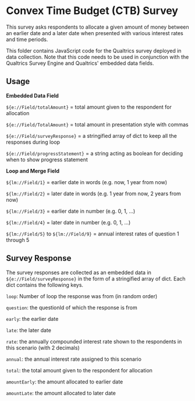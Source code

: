 # Convex Time Budget (CTB) Survey

This survey asks respondents to allocate a given amount of money between an earlier date and a later date when presented with various interest rates and time periods.

This folder contains JavaScript code for the Qualtrics survey deployed in data collection. 
Note that this code needs to be used in conjunction with the Qualtrics Survey Engine and Qualtrics' embedded data fields.

## Usage

**Embedded Data Field**

`${e://Field/totalAmount}` = total amount given to the respondent for allocation

`${e://Field/TotalAmount}` = total amount in presentation style with commas

`${e://Field/surveyResponse}` = a stringified array of dict to keep all the responses during loop

`${e://Field/progressStatement}` = a string acting as boolean for deciding when to show progress statement

**Loop and Merge Field**

`${lm://Field/1}` = earlier date in words (e.g. now, 1 year from now)

`${lm://Field/2}` = later date in words (e.g. 1 year from now, 2 years from now)

`${lm://Field/3}` = earlier date in number (e.g. 0, 1, ...)

`${lm://Field/4}` = later date in number (e.g. 0, 1, ...)

`${lm://Field/5}` to `${lm://Field/9}` = annual interest rates of question 1 through 5

## Survey Response

The survey responses are collected as an embedded data in `${e://Field/surveyResponse}` in the form of a stringified array of dict. Each dict contains the following keys.

`loop`: Number of loop the response was from (in random order)

`question`: the questionId of which the response is from

`early`: the earlier date 

`late`: the later date

`rate`: the annually compounded interest rate shown to the respondents in this scenario (with 2 decimals)

`annual`: the annual interest rate assigned to this scenario 

`total`: the total amount given to the respondent for allocation

`amountEarly`: the amount allocated to earlier date

`amountLate`: the amount allocated to later date
